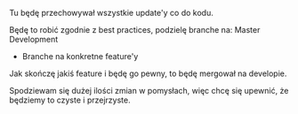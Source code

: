 Tu będę przechowywał wszystkie update'y co do kodu.

Będę to robić zgodnie z best practices, podzielę branche na:
Master
Development
- Branche na konkretne feature'y

Jak skończę jakiś feature i będę go pewny, to będę mergował na developie.

Spodziewam się dużej ilości zmian w pomysłach, więc chcę się upewnić, że będziemy to czyste i przejrzyste.
